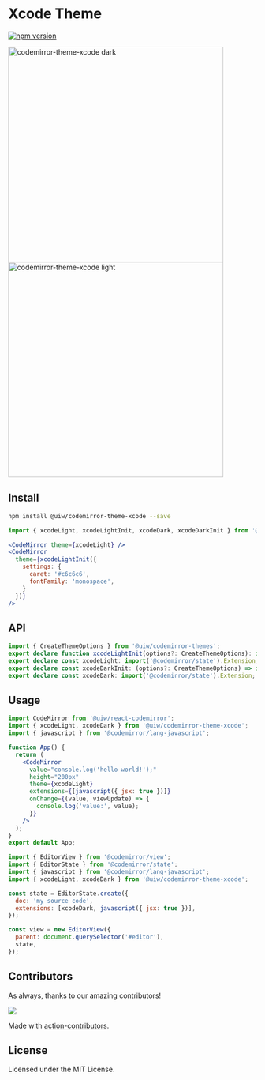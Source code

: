 <!--rehype:ignore:start-->

# Xcode Theme

<!--rehype:ignore:end-->

[![npm version](https://img.shields.io/npm/v/@uiw/codemirror-theme-xcode.svg)](https://www.npmjs.com/package/@uiw/codemirror-theme-xcode)

<a href="https://uiwjs.github.io/react-codemirror/#/theme/data/xcode/dark">
  <img width="436" alt="codemirror-theme-xcode dark" src="https://user-images.githubusercontent.com/1680273/177074703-4c5c6be0-e287-45ac-b6cc-db1568276e73.png">
</a>

<a href="https://uiwjs.github.io/react-codemirror/#/theme/data/xcode/light">
  <img width="436" alt="codemirror-theme-xcode light" src="https://user-images.githubusercontent.com/1680273/177077462-2046096f-a31c-4dee-b9bb-2fcaaa87a844.png">
</a>

## Install

```bash
npm install @uiw/codemirror-theme-xcode --save
```

```jsx
import { xcodeLight, xcodeLightInit, xcodeDark, xcodeDarkInit } from '@uiw/codemirror-theme-xcode';

<CodeMirror theme={xcodeLight} />
<CodeMirror
  theme={xcodeLightInit({
    settings: {
      caret: '#c6c6c6',
      fontFamily: 'monospace',
    }
  })}
/>
```

## API

```ts
import { CreateThemeOptions } from '@uiw/codemirror-themes';
export declare function xcodeLightInit(options?: CreateThemeOptions): import('@codemirror/state').Extension;
export declare const xcodeLight: import('@codemirror/state').Extension;
export declare const xcodeDarkInit: (options?: CreateThemeOptions) => import('@codemirror/state').Extension;
export declare const xcodeDark: import('@codemirror/state').Extension;
```

## Usage

```jsx
import CodeMirror from '@uiw/react-codemirror';
import { xcodeLight, xcodeDark } from '@uiw/codemirror-theme-xcode';
import { javascript } from '@codemirror/lang-javascript';

function App() {
  return (
    <CodeMirror
      value="console.log('hello world!');"
      height="200px"
      theme={xcodeLight}
      extensions={[javascript({ jsx: true })]}
      onChange={(value, viewUpdate) => {
        console.log('value:', value);
      }}
    />
  );
}
export default App;
```

```js
import { EditorView } from '@codemirror/view';
import { EditorState } from '@codemirror/state';
import { javascript } from '@codemirror/lang-javascript';
import { xcodeLight, xcodeDark } from '@uiw/codemirror-theme-xcode';

const state = EditorState.create({
  doc: 'my source code',
  extensions: [xcodeDark, javascript({ jsx: true })],
});

const view = new EditorView({
  parent: document.querySelector('#editor'),
  state,
});
```

## Contributors

As always, thanks to our amazing contributors!

<a href="https://github.com/uiwjs/react-codemirror/graphs/contributors">
  <img src="https://uiwjs.github.io/react-codemirror/CONTRIBUTORS.svg" />
</a>

Made with [action-contributors](https://github.com/jaywcjlove/github-action-contributors).

## License

Licensed under the MIT License.
